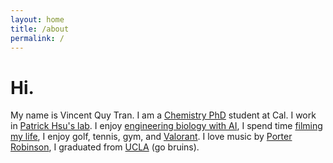 ```yaml
---
layout: home
title: /about
permalink: /
---
```


# Hi.

My name is Vincent Quy Tran. 
I am a [Chemistry PhD](https://chemistry.berkeley.edu/grad/chem/prospective) student at Cal.
I work in [Patrick Hsu's lab](https://arcinstitute.org/labs/hsulab).
I enjoy [engineering biology with AI](http://127.0.0.1:4000/biology),
I spend time [filming my life](http://127.0.0.1:4000/film),
I enjoy golf, tennis, gym, and [Valorant](https://playvalorant.com/en-us/).
I love music by [Porter Robinson](https://porterrobinson.com/), 
I graduated from [UCLA](https://www.ucla.edu/) (go bruins).
